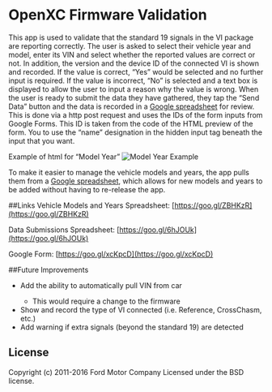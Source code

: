 OpenXC Firmware Validation
==============

This app is used to validate that the standard 19 signals in the VI package are reporting correctly. The user is asked to select their vehicle year and model, enter its VIN and select whether the reported values are correct or not. In addition, the version and the device ID of the connected VI is shown and recorded. If the value is correct, “Yes” would be selected and no further input is required. If the value is incorrect, “No” is selected and a text box is displayed to allow the user to input a reason why the value is wrong. When the user is ready to submit the data they have gathered, they tap the “Send Data” button and the data is recorded in a [Google spreadsheet](https://goo.gl/6hJOUk) for review. This is done via a http post request and uses the IDs of the form inputs from Google Forms. This ID is taken from the code of the HTML preview of the form. You to use the “name” designation in the hidden input tag beneath the input that you want.

Example of html for “Model Year”
![Model Year Example](https://raw.githubusercontent.com/openxc/validation-android/master/docs/htmlExample.png)

To make it easier to manage the vehicle models and years, the app pulls them from a [Google spreadsheet](https://goo.gl/ZBHKzR), which allows for new models and years to be added without having to re-release the app.

##Links
Vehicle Models and Years Spreadsheet: [https://goo.gl/ZBHKzR](https://goo.gl/ZBHKzR)

Data Submissions Spreadsheet: [https://goo.gl/6hJOUk](https://goo.gl/6hJOUk)

Google Form: [https://goo.gl/xcKpcD](https://goo.gl/xcKpcD)

##Future Improvements
<ul>
  <li>Add the ability to automatically pull VIN from car</li>
    <ul>
      <li>This would require a change to the firmware
    </ul>
  <li>Show and record the type of VI connected (i.e. Reference, CrossChasm, etc.)</li>
  <li>Add warning if extra signals (beyond the standard 19) are detected</li>
</ul>

## License

Copyright (c) 2011-2016 Ford Motor Company
Licensed under the BSD license.
